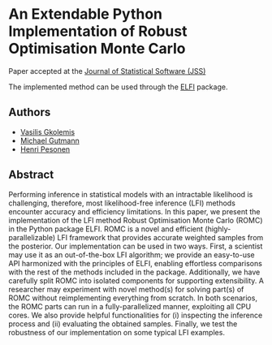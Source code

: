 # An Extendable Python Implementation of Robust Optimisation Monte Carlo

Paper accepted at the [Journal of Statistical Software (JSS)](https://www.jstatsoft.org/index)

The implemented method can be used through the [ELFI](https://elfi.readthedocs.io/en/latest/) package.


## Authors

* [Vasilis Gkolemis](https://givasile.github.io/)
* [Michael Gutmann](https://michaelgutmann.github.io/)
* [Henri Pesonen](https://scholar.google.fi/citations?user=QS3yn7gAAAAJ&hl=en)

## Abstract

Performing inference in statistical models with an intractable likelihood is challenging, therefore, most likelihood-free inference (LFI) methods encounter accuracy and efficiency limitations. In this paper, we present the implementation of the LFI method Robust Optimisation Monte Carlo (ROMC) in the Python package ELFI. ROMC is a novel and efficient (highly-parallelizable) LFI framework that provides accurate weighted samples from the posterior. Our implementation can be used in two ways. First, a scientist may use it as an out-of-the-box LFI algorithm; we provide an easy-to-use API harmonized with the principles of ELFI, enabling effortless comparisons with the rest of the methods included in the package. Additionally, we have carefully split ROMC into isolated components for supporting extensibility. A researcher may experiment with novel method(s) for solving part(s) of ROMC without reimplementing everything from scratch. In both scenarios, the ROMC parts can run in a fully-parallelized manner, exploiting all CPU cores. We also provide helpful functionalities for (i) inspecting the inference process and (ii) evaluating the obtained samples. Finally, we test the robustness of our implementation on some typical LFI examples.





